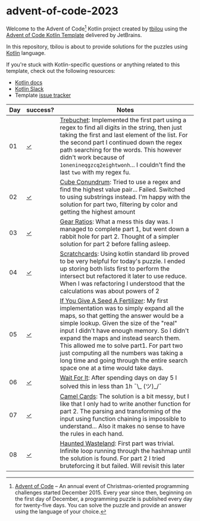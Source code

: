 # advent-of-code-2023

Welcome to the Advent of Code[^aoc] Kotlin project created by [tbilou][github] using the [Advent of Code Kotlin Template][template] delivered by JetBrains.

In this repository, tbilou is about to provide solutions for the puzzles using [Kotlin][kotlin] language.

If you're stuck with Kotlin-specific questions or anything related to this template, check out the following resources:

- [Kotlin docs][docs]
- [Kotlin Slack][slack]
- Template [issue tracker][issues]


[^aoc]:
    [Advent of Code][aoc] – An annual event of Christmas-oriented programming challenges started December 2015.
    Every year since then, beginning on the first day of December, a programming puzzle is published every day for twenty-five days.
    You can solve the puzzle and provide an answer using the language of your choice.

| Day | success?   | Notes                                                                                                                                                                                                                                                                                                                                                                                                                                                      |
|-----|------------|------------------------------------------------------------------------------------------------------------------------------------------------------------------------------------------------------------------------------------------------------------------------------------------------------------------------------------------------------------------------------------------------------------------------------------------------------------|
| 01  | [✓][day01] | [Trebuchet][aoc01]: Implemented the first part using a regex to find all digits in the string, then just taking the first and last element of the list. For the second part I continued down the regex path searching for the words. This however didn't work because of `1onenineqgzcq2eightwonh`... I couldn't find the last `two` with my regex fu.                                                                                                     | 
| 02  | [✓][day02] | [Cube Conundrum][aoc02]: Tried to use a regex and find the highest value pair... Failed. Switched to using substrings instead. I'm happy with the solution for part two, filtering by color and getting the highest amount                                                                                                                                                                                                                                 | 
| 03  | [✓][day03] | [Gear Ratios][aoc03]: What a mess this day was. I managed to complete part 1, but went down a rabbit hole for part 2. Thought of a simpler solution for part 2 before falling asleep.                                                                                                                                                                                                                                                                      | 
| 04  | [✓][day04] | [Scratchcards][aoc04]: Using kotlin standard lib proved to be very helpful for today's puzzle. I ended up storing both lists first to perform the intersect but refactored it later to use reduce. When I was refactoring I understood that the calculations was about powers of 2                                                                                                                                                                         | 
| 05  | [✓][day05] | [If You Give A Seed A Fertilizer][aoc05]: My first implementation was to simply expand all the maps, so that getting the answer would be a simple lookup. Given the size of the "real" input I didn't have enough memory. So I didn't expand the maps and instead search them. This allowed me to solve part1. For part two just computing all the numbers was taking a long time and going through the entire search space one at a time would take days. | 
| 06  | [✓][day06] | [Wait For It][aoc06]: After spending days on day 5 I solved this in less than 1h ¯\\_ (ツ)_/¯                                                                                                                                                                                                                                                                                                                                                               | 
| 07  | [✓][day07] | [Camel Cards][aoc07]: The solution is a bit messy, but I like that I only had to write another function for part 2. The parsing and transforming of the input using function chaining is impossible to understand... Also it makes no sense to have the rules in each hand.                                                                                                                                                                                | 
| 08  | [✓][day08] | [Haunted Wasteland][aoc08]: First part was trivial. Infinite loop running through the hashmap until the solution is found. For part 2 I tried bruteforcing it but failed. Will revisit this later                                                                                                                                                                                                                                                          | 
 

[aoc01]: https://adventofcode.com/2023/day/1
[aoc02]: https://adventofcode.com/2023/day/2
[aoc03]: https://adventofcode.com/2023/day/3
[aoc04]: https://adventofcode.com/2023/day/4
[aoc05]: https://adventofcode.com/2023/day/5
[aoc06]: https://adventofcode.com/2023/day/6
[aoc07]: https://adventofcode.com/2023/day/7
[aoc08]: https://adventofcode.com/2023/day/8
[day01]: src/Day01.kt
[day02]: src/Day02.kt
[day03]: src/Day03.kt
[day04]: src/Day04.kt
[day05]: src/Day05_1.kt
[day06]: src/Day06.kt
[day07]: src/Day07.kt
[day08]: src/Day08.kt

[aoc]: https://adventofcode.com
[docs]: https://kotlinlang.org/docs/home.html
[github]: https://github.com/tbilou
[issues]: https://github.com/kotlin-hands-on/advent-of-code-kotlin-template/issues
[kotlin]: https://kotlinlang.org
[slack]: https://surveys.jetbrains.com/s3/kotlin-slack-sign-up
[template]: https://github.com/kotlin-hands-on/advent-of-code-kotlin-template

